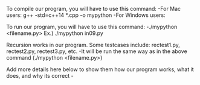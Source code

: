 To compile our program, you will have to use this command:
    -For Mac users: g++ -std=c++14 *.cpp -o mypython
    -For Windows users:

To run our program, you will have to use this command:
    -./mypython <filename.py>   Ex.) ./mypython in09.py

Recursion works in our program. Some testcases include: rectest1.py, rectest2.py, rectest3.py, etc.
    -It will be run the same way as in the above command (./mypython <filename.py>)

Add more details here below to show them how our program works, what it does, and why its correct
    -


